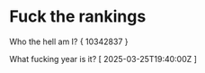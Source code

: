 # Fuck the rankings

Who the hell am I?
{ 10342837 }

What fucking year is it?
[ 2025-03-25T19:40:00Z ]
